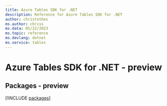 ```yaml
---
title: Azure Tables SDK for .NET
description: Reference for Azure Tables SDK for .NET
author: christothes
ms.author: chriss
ms.data: 05/22/2023
ms.topic: reference
ms.devlang: dotnet
ms.service: tables
---
```

# Azure Tables SDK for .NET - preview
## Packages - preview
[!INCLUDE [packages](tables-index.md)]